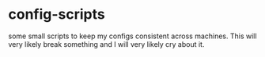 # config-scripts

some small scripts to keep my configs consistent across machines.  This will very likely break something and I will very likely cry about it.
